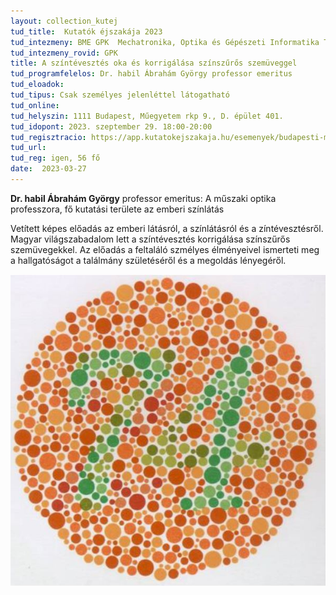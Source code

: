 ```yaml
---
layout: collection_kutej
tud_title:  Kutatók éjszakája 2023
tud_intezmeny: BME GPK  Mechatronika, Optika és Gépészeti Informatika Tanszék
tud_intezmeny_rovid: GPK
title: A színtévesztés oka és korrigálása színszűrős szemüveggel
tud_programfelelos: Dr. habil Ábrahám György professor emeritus
tud_eloadok: 
tud_tipus: Csak személyes jelenléttel látogatható
tud_online: 
tud_helyszin: 1111 Budapest, Műegyetem rkp 9., D. épület 401.
tud_idopont: 2023. szeptember 29. 18:00-20:00
tud_regisztracio: https://app.kutatokejszakaja.hu/esemenyek/budapesti-muszaki-es-gazdasagtudomanyi-egyetem/a-szintevesztes-oka-es-korrigalasa-szinszuros-szemuveggel-1
tud_url: 
tud_reg: igen, 56 fő
date:  2023-03-27
---
```


**Dr. habil Ábrahám György** professor emeritus: A műszaki optika professzora, fő kutatási területe az emberi színlátás 

Vetített képes előadás az emberi látásról, a színlátásról és a zíntévesztésről. Magyar világszabadalom lett a színtévesztés korrigálása színszűrős szemüvegekkel. Az előadás a feltaláló szmélyes élményeivel ismerteti meg a hallgatóságot a találmány születéséről és a megoldás lényegéről.

![A színtévesztés oka és korrigálása színszűrős szemüveggel](../2023/images/a-szintevesztes-oka-es-korrigalasa-szinszuros-szemuveggel.JPG)
